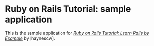 # Ruby on Rails Tutorial: sample application

This is the sample application for
[*Ruby on Rails Tutorial: Learn Rails by Example*](http://railstutorial.org/)
by [haynescw].